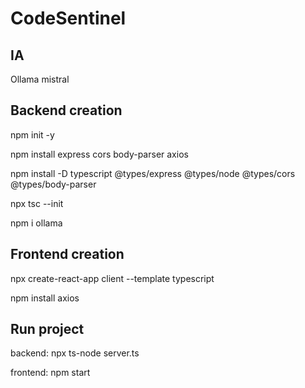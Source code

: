 # CodeSentinel
## IA
Ollama mistral

## Backend creation
npm init -y

npm install express cors body-parser axios

npm install -D typescript @types/express @types/node @types/cors @types/body-parser

npx tsc --init

npm i ollama

## Frontend creation
npx create-react-app client --template typescript

npm install axios

## Run project
backend:
npx ts-node server.ts

frontend:
npm start

